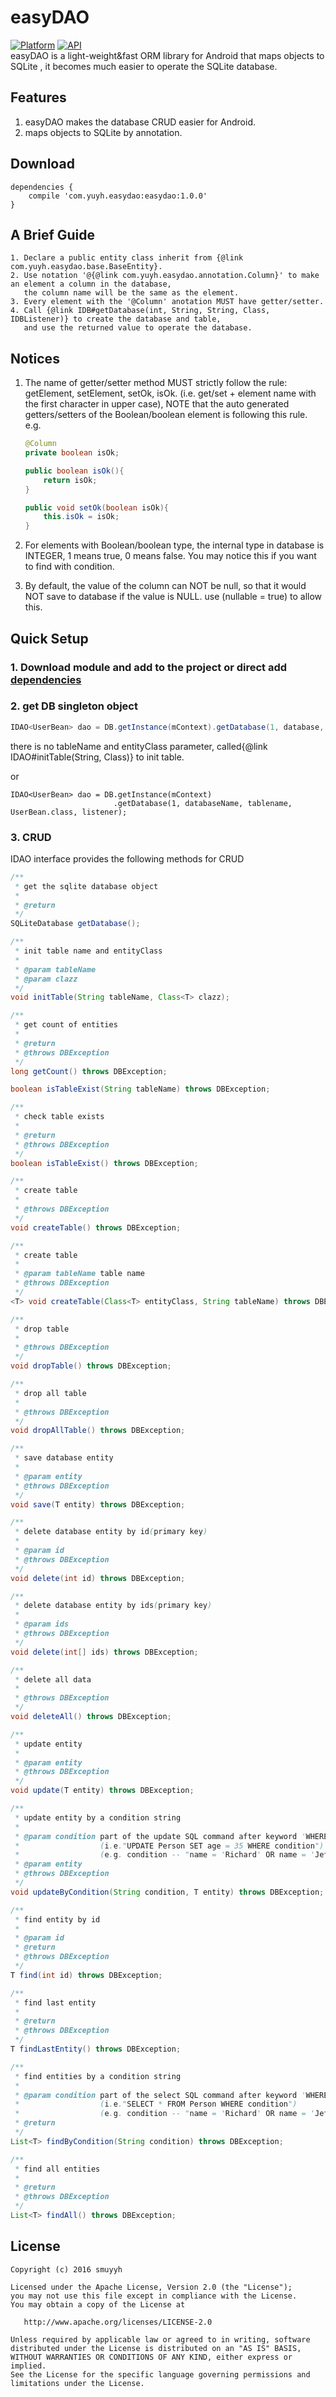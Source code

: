 # easyDAO

[![Platform](https://img.shields.io/badge/platform-android-green.svg)](http://developer.android.com/index.html)
[![API](https://img.shields.io/badge/API-9%2B-brightgreen.svg?style=flat)](https://android-arsenal.com/api?level=8)<br/>
easyDAO is a light-weight&amp;fast ORM library for Android that maps objects to SQLite , it becomes much easier to operate the SQLite database.

## Features
1. easyDAO makes the database CRUD easier for Android.
2. maps objects to SQLite by annotation.

## Download
```
dependencies {
    compile 'com.yuyh.easydao:easydao:1.0.0'
}
```

## A Brief Guide
```
1. Declare a public entity class inherit from {@link com.yuyh.easydao.base.BaseEntity}.
2. Use notation '@{@link com.yuyh.easydao.annotation.Column}' to make an element a column in the database,
   the column name will be the same as the element.
3. Every element with the '@Column' anotation MUST have getter/setter.
4. Call {@link IDB#getDatabase(int, String, String, Class, IDBListener)} to create the database and table,
   and use the returned value to operate the database.
```

## Notices

1. The name of getter/setter method MUST strictly follow the rule: getElement, setElement, setOk, isOk.
(i.e. get/set + element name with the first character in upper case),
NOTE that the auto generated getters/setters of the Boolean/boolean element is following this rule. e.g.
    ```java
    @Column
    private boolean isOk;

    public boolean isOk(){
        return isOk;
    }

    public void setOk(boolean isOk){
        this.isOk = isOk;
    }
    ```
2. For elements with Boolean/boolean type, the internal type in database is INTEGER, 1 means true, 0 means false.
You may notice this if you want to find with condition.

3. By default, the value of the column can NOT be null, so that it would NOT save to database if the value is NULL. use (nullable = true) to allow this.

## Quick Setup

### 1. Download module and add to the project or direct add [dependencies](#Download)

### 2. get DB singleton object
```java
IDAO<UserBean> dao = DB.getInstance(mContext).getDatabase(1, database, listener);
```
there is no tableName and entityClass parameter, called{@link IDAO#initTable(String, Class)} to init table.

or

```
IDAO<UserBean> dao = DB.getInstance(mContext)
                       .getDatabase(1, databaseName, tablename, UserBean.class, listener);
```

### 3. CRUD
IDAO<T> interface provides the following methods for CRUD

```java
/**
 * get the sqlite database object
 *
 * @return
 */
SQLiteDatabase getDatabase();

/**
 * init table name and entityClass
 *
 * @param tableName
 * @param clazz
 */
void initTable(String tableName, Class<T> clazz);

/**
 * get count of entities
 *
 * @return
 * @throws DBException
 */
long getCount() throws DBException;

boolean isTableExist(String tableName) throws DBException;

/**
 * check table exists
 *
 * @return
 * @throws DBException
 */
boolean isTableExist() throws DBException;

/**
 * create table
 *
 * @throws DBException
 */
void createTable() throws DBException;

/**
 * create table
 *
 * @param tableName table name
 * @throws DBException
 */
<T> void createTable(Class<T> entityClass, String tableName) throws DBException;

/**
 * drop table
 *
 * @throws DBException
 */
void dropTable() throws DBException;

/**
 * drop all table
 *
 * @throws DBException
 */
void dropAllTable() throws DBException;

/**
 * save database entity
 *
 * @param entity
 * @throws DBException
 */
void save(T entity) throws DBException;

/**
 * delete database entity by id(primary key)
 *
 * @param id
 * @throws DBException
 */
void delete(int id) throws DBException;

/**
 * delete database entity by ids(primary key)
 *
 * @param ids
 * @throws DBException
 */
void delete(int[] ids) throws DBException;

/**
 * delete all data
 *
 * @throws DBException
 */
void deleteAll() throws DBException;

/**
 * update entity
 *
 * @param entity
 * @throws DBException
 */
void update(T entity) throws DBException;

/**
 * update entity by a condition string
 *
 * @param condition part of the update SQL command after keyword 'WHERE'
 *                  (i.e."UPDATE Person SET age = 35 WHERE condition")
 *                  (e.g. condition -- "name = 'Richard' OR name = 'Jefferson'")
 * @param entity
 * @throws DBException
 */
void updateByCondition(String condition, T entity) throws DBException;

/**
 * find entity by id
 *
 * @param id
 * @return
 * @throws DBException
 */
T find(int id) throws DBException;

/**
 * find last entity
 *
 * @return
 * @throws DBException
 */
T findLastEntity() throws DBException;

/**
 * find entities by a condition string
 *
 * @param condition part of the select SQL command after keyword 'WHERE'
 *                  (i.e."SELECT * FROM Person WHERE condition")
 *                  (e.g. condition -- "name = 'Richard' OR name = 'Jefferson'")
 * @return
 */
List<T> findByCondition(String condition) throws DBException;

/**
 * find all entities
 *
 * @return
 * @throws DBException
 */
List<T> findAll() throws DBException;
```

## License
```
Copyright (c) 2016 smuyyh

Licensed under the Apache License, Version 2.0 (the "License");
you may not use this file except in compliance with the License.
You may obtain a copy of the License at

   http://www.apache.org/licenses/LICENSE-2.0

Unless required by applicable law or agreed to in writing, software
distributed under the License is distributed on an "AS IS" BASIS,
WITHOUT WARRANTIES OR CONDITIONS OF ANY KIND, either express or implied.
See the License for the specific language governing permissions and
limitations under the License.
```

